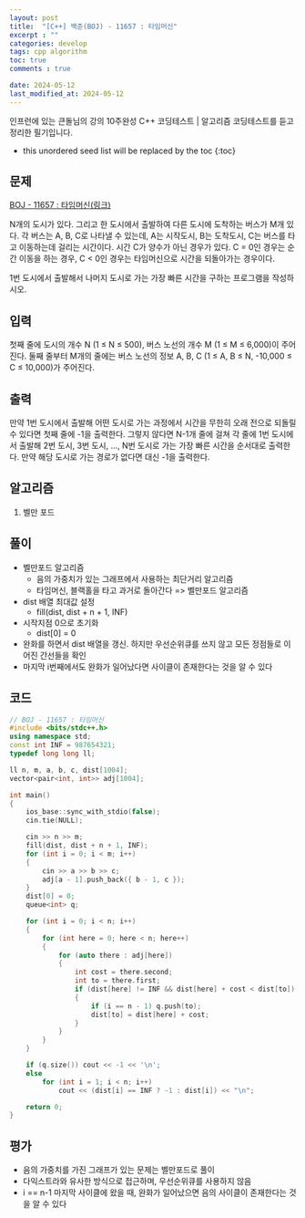 ```yaml
---
layout: post
title:  "[C++] 백준(BOJ) - 11657 : 타임머신"
excerpt : ""
categories: develop
tags: cpp algorithm
toc: true
comments : true

date: 2024-05-12
last_modified_at: 2024-05-12
---
```

> <span style="font-size: 80%">
인프런에 있는 큰돌님의 강의 10주완성 C++ 코딩테스트 | 알고리즘 코딩테스트를 듣고 정리한 필기입니다.</span>

<!--more-->

* this unordered seed list will be replaced by the toc
{:toc}

## 문제 

[BOJ - 11657 : 타임머신(링크)](https://www.acmicpc.net/problem/11657)

N개의 도시가 있다. 그리고 한 도시에서 출발하여 다른 도시에 도착하는 버스가 M개 있다. 각 버스는 A, B, C로 나타낼 수 있는데, A는 시작도시, B는 도착도시, C는 버스를 타고 이동하는데 걸리는 시간이다. 시간 C가 양수가 아닌 경우가 있다. C = 0인 경우는 순간 이동을 하는 경우, C < 0인 경우는 타임머신으로 시간을 되돌아가는 경우이다.

1번 도시에서 출발해서 나머지 도시로 가는 가장 빠른 시간을 구하는 프로그램을 작성하시오.

## 입력

첫째 줄에 도시의 개수 N (1 ≤ N ≤ 500), 버스 노선의 개수 M (1 ≤ M ≤ 6,000)이 주어진다. 둘째 줄부터 M개의 줄에는 버스 노선의 정보 A, B, C (1 ≤ A, B ≤ N, -10,000 ≤ C ≤ 10,000)가 주어진다. 


## 출력

만약 1번 도시에서 출발해 어떤 도시로 가는 과정에서 시간을 무한히 오래 전으로 되돌릴 수 있다면 첫째 줄에 -1을 출력한다. 그렇지 않다면 N-1개 줄에 걸쳐 각 줄에 1번 도시에서 출발해 2번 도시, 3번 도시, ..., N번 도시로 가는 가장 빠른 시간을 순서대로 출력한다. 만약 해당 도시로 가는 경로가 없다면 대신 -1을 출력한다.


## 알고리즘
1. 벨만 포드

## 풀이
- 벨만포드 알고리즘
  - 음의 가중치가 있는 그래프에서 사용하는 최단거리 알고리즘
  - 타임머신, 블랙홀을 타고 과거로 돌아간다 => 벨만포드 알고리즘
- dist 배열 최대값 설정
  - fill(dist, dist + n + 1, INF)
- 시작지점 0으로 초기화
  - dist[0] = 0
- 완화를 하면서 dist 배열을 갱신. 하지만 우선순위큐를 쓰지 않고 모든 정점들로 이어진 간선들을 확인
- 마지막 i번째에서도 완화가 일어났다면 사이클이 존재한다는 것을 알 수 있다

## 코드
```cpp
// BOJ - 11657 : 타임머신
#include <bits/stdc++.h>
using namespace std;
const int INF = 987654321;
typedef long long ll;

ll n, m, a, b, c, dist[1004];
vector<pair<int, int>> adj[1004];

int main()
{
	ios_base::sync_with_stdio(false);
	cin.tie(NULL);

	cin >> n >> m;
	fill(dist, dist + n + 1, INF);
	for (int i = 0; i < m; i++)
	{
		cin >> a >> b >> c;
		adj[a - 1].push_back({ b - 1, c });
	}
	dist[0] = 0;
	queue<int> q;

	for (int i = 0; i < n; i++)
	{
		for (int here = 0; here < n; here++)
		{
			for (auto there : adj[here])
			{
				int cost = there.second;
				int to = there.first;
				if (dist[here] != INF && dist[here] + cost < dist[to])
				{
					if (i == n - 1) q.push(to);
					dist[to] = dist[here] + cost;
				}
			}
		}
	}

	if (q.size()) cout << -1 << '\n';
	else 
		for (int i = 1; i < n; i++) 
			cout << (dist[i] == INF ? -1 : dist[i]) << "\n";

	return 0;
}
```

## 평가  
- 음의 가중치를 가진 그래프가 있는 문제는 벨만포드로 풀이
- 다익스트라와 유사한 방식으로 접근하며, 우선순위큐를 사용하지 않음
- i == n-1 마지막 사이클에 왔을 때, 완화가 일어났으면 음의 사이클이 존재한다는 것을 알 수 있다